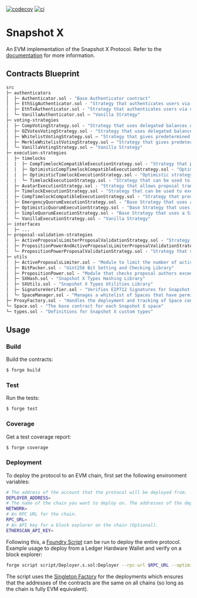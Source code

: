 [![codecov](https://codecov.io/github/snapshot-labs/sx-evm/branch/main/graph/badge.svg?token=BZ4XKYU3FT)](https://app.codecov.io/gh/snapshot-labs/sx-evm)
[![ci](https://github.com/snapshot-labs/sx-evm/actions/workflows/ci.yml/badge.svg)](https://github.com/snapshot-labs/sx-evm/actions/workflows/ci.yml)

# Snapshot X

An EVM implementation of the Snapshot X Protocol. Refer to the [documentation](https://docs.snapshotx.xyz) for more
information.

## Contracts Blueprint

```ml
src
├─ authenticators
│  ├─ Authenticator.sol - "Base Authenticator contract"
│  ├─ EthSigAuthenticator.sol - "Strategy that authenticates users via an EIP712 signature"
│  ├─ EthTxAuthenticator.sol - "Strategy that authenticates users via checking the tx sender address"
│  └─ VanillaAuthenticator.sol — "Vanilla Strategy"
├─ voting-strategies
│  ├─ CompVotingStrategy.sol - "Strategy that uses delegated balances of Comp tokens as voting power"
│  ├─ OZVotesVotingStrategy.sol - "Strategy that uses delegated balances of OZ Votes tokens as voting power"
│  ├─ WhitelistVotingStrategy.sol — "Strategy that gives predetermined voting power for members in a whitelist, otherwise zero. Whitelist is stored in a bytes array On-Chain."
│  ├─ MerkleWhitelistVotingStrategy.sol — "Strategy that gives predetermined voting power for members in a whitelist, otherwise zero. Whitelist is stored in a Merkle tree Off-Chain, with only the root being stored On-Chain."
│  └─ VanillaVotingStrategy.sol — "Vanilla Strategy"
├─ execution-strategies
│  ├─ timelocks
│  |  ├─ CompTimelockCompatibleExecutionStrategy.sol - "Strategy that provides compatibility with existing Comp Timelock contracts"
│  |  ├─ OptimisticCompTimelockCompatibleExecutionStrategy.sol - "Optimistic strategy that provides compatibility with existing Comp Timelock contracts"
│  |  ├─ OptimisticTimelockExecutionStrategy.sol - "Optimistic strategy that can be used to execute proposal transactions according to a timelock delay"
│  |  └─ TimelockExecutionStrategy.sol - "Strategy that can be used to execute proposal transactions according to a timelock delay"
│  ├─ AvatarExecutionStrategy.sol - "Strategy that allows proposal transactions to be executed from an Avatar contract"
│  ├─ TimelockExecutionStrategy.sol - "Strategy that can be used to execute proposal transactions according to a timelock delay"
│  ├─ CompTimelockCompatibleExecutionStrategy.sol - "Strategy that provides compatibility with existing Comp Timelock contracts"
│  ├─ EmergencyQuorumExecutionStrategy.sol - "Base Strategy that uses an additional Emergency Quorum to determine the status of a proposal"
│  ├─ OptimisticQuorumExecutionStrategy.sol - "Base Strategy that uses an Optimistic Quorum to determine the status of a proposal"
│  ├─ SimpleQuorumExecutionStrategy.sol - "Base Strategy that uses a Simple Quorum to determine the status of a proposal"
│  └─ VanillaExecutionStrategy.sol - "Vanilla Strategy"
├─ interfaces
│  ├─ ...
├─ proposal-validation-strategies
│  ├─ ActiveProposalsLimiterProposalValidationStrategy.sol - "Strategy to that validates with the ActiveProposalsLimiter module"
│  ├─ PropositionPowerAndActiveProposalsLimiterProposalValidationStrategy.sol - "Strategy that validates with the ActiveProposalsLimiter and PropositionPower modules"
│  └─ PropositionPowerProposalValidationStrategy.sol - "Strategy that validates with the PropositionPower module"
├─ utils
│  ├─ ActiveProposalsLimiter.sol - "Module to limit the number of active proposals per author"
│  ├─ BitPacker.sol - "Uint256 Bit Setting and Checking Library"
│  ├─ PropositionPower.sol - "Module that checks proposal authors exceed a threshold proposition power over a set of strategies"
│  ├─ SXHash.sol - "Snapshot X Types Hashing Library"
│  ├─ SXUtils.sol - "Snapshot X Types Utilities Library"
│  ├─ SignatureVerifier.sol - "Verifies EIP712 Signatures for Snapshot X actions"
│  └─ SpaceManager.sol - "Manages a whitelist of Spaces that have permissions to execute transactions"
├─ ProxyFactory.sol - "Handles the deployment and tracking of Space contracts"
└─ Space.sol - "The base contract for each Snapshot X space"
└─ types.sol - "Definitions for Snapshot X custom types"
```

## Usage

### Build

Build the contracts:

```sh
$ forge build
```

### Test

Run the tests:

```sh
$ forge test
```

### Coverage

Get a test coverage report:

```sh
$ forge coverage
```

### Deployment

To deploy the protocol to an EVM chain, first set the following environment variables: 

```sh
# The address of the account that the protocol will be deployed from.
DEPLOYER_ADDRESS=
# The name of the chain you want to deploy on. The addresses of the deployed contracts will be stored at /deployments/network.json
NETWORK=
# An RPC URL for the chain.
RPC_URL=
# An API key for a block explorer on the chain (Optional).
ETHERSCAN_API_KEY=
```

Following this, a [Foundry Script](https://book.getfoundry.sh/tutorials/solidity-scripting) can be run to deploy the entire protocol. Example usage to deploy from a Ledger Hardware Wallet and verify on a block explorer: 

```sh
forge script script/Deployer.s.sol:Deployer --rpc-url $RPC_URL --optimize --broadcast --verify -vvvv --ledger --sender $DEPLOYER_ADDRESS --hd-paths "m/44'/60'/4'/0/0"
```
The script uses the [Singleton Factory](https://eips.ethereum.org/EIPS/eip-2470) for the deployments which ensures that the addresses of the contracts are the same on all chains (so long as the chain is fully EVM equivalent).  

